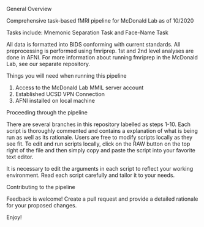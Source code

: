 General Overview

Comprehensive task-based fMRI pipeline for McDonald Lab as of 10/2020

Tasks include: Mnemonic Separation Task and Face-Name Task

All data is formatted into BIDS conforming with current standards. All preprocessing is performed using fmriprep. 1st and 2nd level analyses are done in AFNI. For more information about running fmriprep in the McDonald Lab, see our separate repository.

Things you will need when running this pipeline

  1) Access to the McDonald Lab MMIL server account
  2) Established UCSD VPN Connection
  3) AFNI installed on local machine
  
Proceeding through the pipeline

There are several branches in this repository labelled as steps 1-10. Each script is thoroughly commented and contains a explanation of what is being run as well as its rationale. Users are free to modify scripts locally as they see fit. To edit and run scripts locally, click on the RAW button on the top right of the file and then simply copy and paste the script into your favorite text editor.

It is necessary to edit the arguments in each script to reflect your working environment. Read each script carefully and tailor it to your needs.

Contributing to the pipeline 

Feedback is welcome! Create a pull request and provide a detailed rationale for your proposed changes. 


Enjoy!

